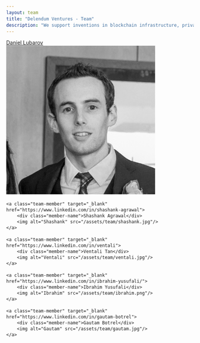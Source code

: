 ```yaml
---
layout: team
title: "Delendum Ventures - Team"
description: "We support inventions in blockchain infrastructure, private computing, and zero-knowledge proof applications"
---
```


<div class="team">
    <a class="team-member" target="_blank" href="https://www.linkedin.com/in/dlubarov">
        <div class="member-name">Daniel Lubarov</div>
        <img alt="Daniel" src="/assets/team/daniel.jpg"/>
    </a>

    <a class="team-member" target="_blank" href="https://www.linkedin.com/in/shashank-agrawal">
        <div class="member-name">Shashank Agrawal</div>
        <img alt="Shashank" src="/assets/team/shashank.jpg"/>
    </a>
    
    <a class="team-member" target="_blank" href="https://www.linkedin.com/in/ventali">
        <div class="member-name">Ventali Tan</div>
        <img alt="Ventali" src="/assets/team/ventali.jpg"/>
    </a>

    <a class="team-member" target="_blank" href="https://www.linkedin.com/in/ibrahim-yusufali/">
        <div class="member-name">Ibrahim Yusufali</div>
        <img alt="Ibrahim" src="/assets/team/ibrahim.png"/>
    </a>

    <a class="team-member" target="_blank" href="https://www.linkedin.com/in/gautam-botrel">
        <div class="member-name">Gautam Botrel</div>
        <img alt="Gautam" src="/assets/team/gautam.jpg"/>
    </a>
    

</div>